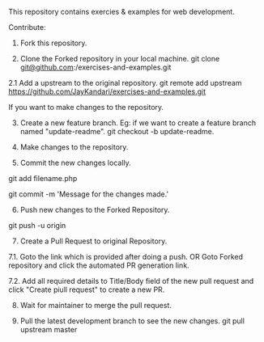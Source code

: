 This repository contains exercies & examples for web development.


Contribute: 

1. Fork this repository.

2. Clone the Forked repository in your local machine.  git clone git@github.com:<your-github-id>/exercises-and-examples.git
  
2.1 Add a upstream to the original repository. git remote add upstream https://github.com/JayKandari/exercises-and-examples.git

If you want to make changes to the repository. 

3. Create a new feature branch. Eg: if we want to create a feature branch named "update-readme". git checkout -b update-readme.

4. Make changes to the repository.

5. Commit the new changes locally.

git add filename.php 

git commit -m 'Message for the changes made.' 
  
6. Push new changes to the Forked Repository.

git push -u origin <feature-branch-name>
  
7. Create a Pull Request to original Repository.

7.1. Goto the link which is provided after doing a push. OR Goto Forked repository and click the automated PR generation link. 

7.2. Add all required details to Title/Body field of the new pull request and click "Create piull request" to create a new PR.

8. Wait for maintainer to merge the pull request. 

9. Pull the latest development branch to see the new changes. git pull upstream master
